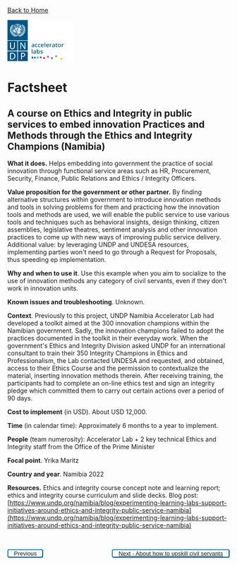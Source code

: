 [Back to Home](../../README.md)


<img src="../../public/imgs/UNDP_accelerator_labs_logo_vertical_color_RGB.png"  width="150" alt="undp_accelerator_labs_logo">

# Factsheet

## A course on Ethics and Integrity in public services to embed innovation Practices and Methods through the Ethics and Integrity Champions (Namibia)

**What it does.** Helps embedding into government the practice of social innovation through functional service areas such as HR, Procurement, Security, Finance, Public Relations and Ethics / Integrity Officers.

**Value proposition for the government or other partner.** By finding alternative structures within government to introduce innovation methods and tools in solving problems for them and practicing how the innovation tools and methods are used, we will enable the public service to use various tools and techniques such as behavioral insights, design thinking, citizen assemblies, legislative theatres, sentiment analysis and other innovation practices to come up with new ways of improving public service delivery. Additional value: by leveraging UNDP and UNDESA resources, implementing parties won't need to go through a Request for Proposals, thus speeding ep implementation.

**Why and when to use it**. Use this example when you aim to socialize to the use of innovation methods any category of civil servants, even if they don't work in innovation units.

**Known issues and troubleshooting**. Unknown.

**Context**. Previously to this project, UNDP Namibia Accelerator Lab had developed a toolkit aimed at the 300 innovation champions within the Namibian government. Sadly, the innovation champions failed to adopt the practices documented in the toolkit in their everyday work. When the government's Ethics and Integrity Division asked UNDP for an international consultant to train their 350 Integrity Champions in Ethics and Professionalism, the Lab contacted UNDESA and requested, and obtained, access to their Ethics Course and the permission to contextualize the material, inserting innovation methods therein. After receiving training, the participants had to complete an on-line ethics test and sign an integrity pledge which committed them to carry out certain actions over a period of 90 days.

**Cost to implement** (in USD). About USD 12,000.

**Time** (in calendar time): Approximately 6 months to a year to implement.

**People** (team numerosity): Accelerator Lab + 2 key technical Ethics and Integrity staff from the Office of the Prime Minister

**Focal point**. Yrika Maritz

**Country and year**. Namibia 2022

**Resources.** Ethics and integrity course concept note and learning report; ethics and integrity course curriculum and slide decks. Blog post: [https://www.undp.org/namibia/blog/experimenting-learning-labs-support-initiatives-around-ethics-and-integrity-public-service-namibia](https://www.undp.org/namibia/blog/experimenting-learning-labs-support-initiatives-around-ethics-and-integrity-public-service-namibia)


<div style="padding-top:2rem">
<!-- Left Button -->
<button class="button" class="button" style="float: left; background-color: white; padding: 0 0.8rem; border-radius: 4px; background-color: transparent; border-color: #0087cb; color: #0087cb; letter-spacing: 0; cursor: pointer; text-align: center; text-decoration: none; display: inline-block;">
<a onclick="window.history.back()" class="button" id="left-button">Previous</a>
</button>

<!-- Right Button -->
<button class="button" class="button" style="float: right; background-color: white; padding: 0 0.8rem; border-radius: 4px; background-color: transparent; border-color: #0087cb; color: #0087cb; letter-spacing: 0; cursor: pointer; text-align: center; text-decoration: none; display: inline-block;">
<a href="../../How%20to%20support%20a%20national%20innovation%20ecosystem/About%20supporting%20national%20innovation%20ecosystems" class="button" id="right-button">Next - About how to upskill civil servants </a>
</button>

</div>


